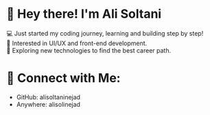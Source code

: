 # 👋 Hey there! I'm Ali Soltani

💻 Just started my coding journey, learning and building step by step!  
🎨 Interested in UI/UX and front-end development.  
🚀 Exploring new technologies to find the best career path.  

# 🔗 Connect with Me:

- GitHub: alisoltaninejad
- Anywhere: alisolinejad